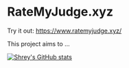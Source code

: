 # RateMyJudge.xyz

Try it out: https://www.ratemyjudge.xyz/

This project aims to ...


[![Shrey's GitHub stats](https://github-readme-stats.vercel.app/api?username=shreybirmiwal)](https://github.com/anuraghazra/github-readme-stats)
